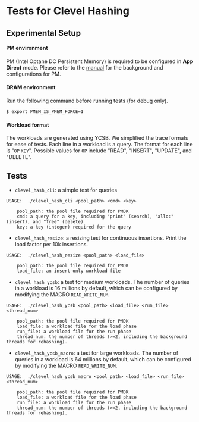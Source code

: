 Tests for Clevel Hashing
=======================

## Experimental Setup

#### PM environment

PM (Intel Optane DC Persistent Memory) is required to be configured in **App Direct** mode. Please refer to the [manual](https://software.intel.com/content/www/us/en/develop/articles/quick-start-guide-configure-intel-optane-dc-persistent-memory-on-linux.html) for the background and configurations for PM.

#### DRAM environment

Run the following command before running tests (for debug only).
```
$ export PMEM_IS_PMEM_FORCE=1
```

#### Workload format
The workloads are generated using YCSB. We simplified the trace formats for ease of tests. Each line in a workload is a query. The format for each line is "`OP` `KEY`". Possible values for `OP` include "READ", "INSERT", "UPDATE", and "DELETE".

## Tests
- `clevel_hash_cli`: a simple test for queries
```
USAGE:  ./clevel_hash_cli <pool_path> <cmd> <key>

    pool_path: the pool file required for PMDK
    cmd: a query for a key, including "print" (search), "alloc" (insert), and "free" (delete)
    key: a key (integer) required for the query
```

- `clevel_hash_resize`: a resizing test for continuous insertions. Print the load factor per 10k insertions.
```
USAGE:  ./clevel_hash_resize <pool_path> <load_file>

    pool_path: the pool file required for PMDK
    load_file: an insert-only workload file
```

- `clevel_hash_ycsb`: a test for medium workloads. The number of queries in a workload is 16 millions by default, which can be configured by modifying the MACRO `READ_WRITE_NUM`.
```
USAGE:  ./clevel_hash_ycsb <pool_path> <load_file> <run_file> <thread_num>

    pool_path: the pool file required for PMDK
    load_file: a workload file for the load phase
    run_file: a workload file for the run phase
    thread_num: the number of threads (>=2, including the background threads for rehashing).
```

- `clevel_hash_ycsb_macro`: a test for large workloads. The number of queries in a workload is 64 millions by default, which can be configured by modifying the MACRO `READ_WRITE_NUM`.
```
USAGE:  ./clevel_hash_ycsb_macro <pool_path> <load_file> <run_file> <thread_num>

    pool_path: the pool file required for PMDK
    load_file: a workload file for the load phase
    run_file: a workload file for the run phase
    thread_num: the number of threads (>=2, including the background threads for rehashing).
```